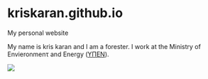 # kriskaran.github.io
My personal website

My name is kris karan and I am a forester. I work at the Ministry of Envieronmenτ and Energy ([ΥΠΕΝ](https://ypen.gov.gr/)).

![](https://i0.wp.com/dasarxeio.com/wp-content/uploads/2021/03/xartis.jpg?resize=700%2C445&ssl=1)
